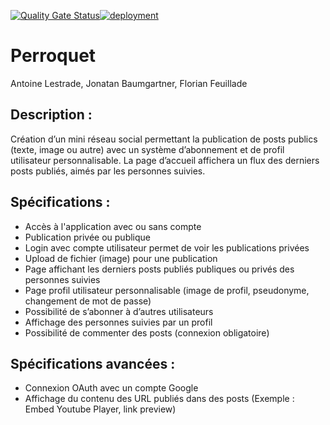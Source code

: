 [![Quality Gate Status](https://sonar.jojoc4.ch/api/project_badges/measure?project=perroquet&metric=alert_status)](https://sonar.jojoc4.ch/dashboard?id=perroquet)[![deployment](https://github.com/HE-Arc/Perroquet/actions/workflows/deploy.yml/badge.svg)](https://github.com/HE-Arc/Perroquet/actions/workflows/deploy.yml)
# Perroquet
Antoine Lestrade, Jonatan Baumgartner, Florian Feuillade

## Description :

Création d’un mini réseau social permettant la publication de posts publics (texte, image ou autre) avec un système d’abonnement et de profil utilisateur personnalisable. La page d’accueil affichera un flux des derniers posts publiés, aimés par les personnes suivies.

## Spécifications : 

* Accès à l'application avec ou sans compte
* Publication privée ou publique
* Login avec compte utilisateur permet de voir les publications privées
* Upload de fichier (image) pour une publication
* Page affichant les derniers posts publiés publiques ou privés des personnes suivies
* Page profil utilisateur personnalisable (image de profil, pseudonyme, changement de mot de passe)
* Possibilité de s’abonner à d’autres utilisateurs
* Affichage des personnes suivies par un profil
* Possibilité de commenter des posts (connexion obligatoire)

## Spécifications avancées :
* Connexion OAuth avec un compte Google 
* Affichage du contenu des URL publiés dans des posts (Exemple : Embed Youtube Player, link preview)
